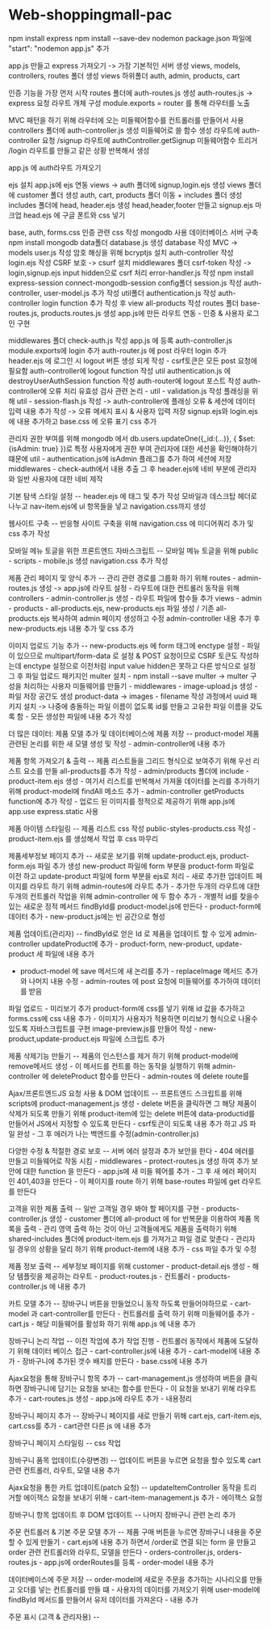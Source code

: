 # Web-shoppingmall-pac

npm install express npm install --save-dev nodemon package.json 파일에 "start": "nodemon app.js" 추가

app.js 만들고 express 가져오기 -> 가장 기본적인 서버 생성 views, models, controllers, routes 폴더 생성 views 하위폴더 auth, admin, products, cart

인증 기능을 가장 먼저 시작 routes 폴더에 auth-routes.js 생성 auth-routes.js -> express 요청 라우트 개체 구성 module.exports = router 를 통해 라우터를 노출

MVC 패턴을 하기 위해 라우터에 오는 미들웨어함수를 컨트롤러를 만들어서 사용 controllers 폴더에 auth-controller.js 생성 미들웨어로 쓸 함수 생성 라우트에 auth-controller 요청 /signup 라우트에 authController.getSignup 미들웨어함수 트리거 /login 라우트를 만들고 같은 상황 반복해서 생성

app.js 에 auth라우트 가져오기

ejs 설치 app.js에 ejs 연동 views -> auth 폴더에 signup,login.ejs 생성 views 폴더에 customer 폴더 생성 auth, cart, products 폴더 이동 + includes 폴더 생성 includes 폴더에 head, header.ejs 생성 head,header,footer 만들고 signup.ejs 마크업 head.ejs 에 구글 폰트와 css 넣기

base, auth, forms.css 인증 관련 css 작성 mongodb 사용 데이터베이스 서버 구축 npm install mongodb data폴더 database.js 생성 database 작성 MVC -> models user.js 작성 암호 해싱을 위해 bcryptjs 설치 auth-controller 작성 login.ejs 작성 CSRF 보호 -> csurf 설치 middlewares 폴더 csrf-token 작성 -> login,signup.ejs input hidden으로 csrf 처리 error-handler.js 작성 npm install express-session connect-mongodb-session config폴더 session.js 작성 auth-controller, user-model.js 추가 작성 util폴더 authentication.js 작성 auth-controller login function 추가 작성 후 view all-products 작성 routes 폴더 base-routes.js, products.routes.js 생성 app.js에 만든 라우트 연동 - 인증 & 사용자 로그인 구현

middlewares 폴더 check-auth.js 작성 app.js 에 등록 auth-controller.js module.exports에 login 추가 auth-router.js 에 post 라우터 login 추가 header.ejs 에 로그인 시 logout 버튼 생성 되게 작성 - csrf토큰은 모든 post 요청에 필요함 auth-controller에 logout function 작성 util authentication.js 에 destroyUserAuthSession function 작성 auth-router에 logout 포스트 작성 auth-controller에 오류 처리 유효성 검사 관련 논리 - util - validation.js 작성
플래싱을 위해 util - session-flash.js 작성 -> auth-controller에 플래싱 오류 & 세션에 데이터 입력 내용 추가 작성 -> 오류 메세지 표시 & 사용자 입력 저장
signup.ejs와 login.ejs에 내용 추가하고 base.css 에 오류 표기 css 추가

관리자 권한 부여를 위해 mongodb 에서 db.users.updateOne({\_id:(...)}, { $set: {isAdmin: true} })로 특정 사용자에게 권한 부여
관리자에 대한 세션을 확인해야하기 떄문에 util - authentication.js에 isAdmin 플래그를 추가 하여 세션에 저장
middlewares - check-auth에서 내용 추출
그 후 header.ejs에 네비 부분에 관리자와 일반 사용자에 대한 네비 제작

기본 탐색 스타일 설정 -- header.ejs 에 태그 및 추가 작성
모바일과 데스크탑 헤더로 나누고 nav-item.ejs에 ul 항목들을 넣고 navigation.css까지 생성

웹사이트 구축 -- 반응형 사이트 구축을 위해 navigation.css 에 미디어쿼리 추가 및 css 추가 작성

모바일 메뉴 토글을 위한 프론트엔드 자바스크립트 --
모바일 메뉴 토글을 위해 public - scripts - mobile.js 생성
navigation.css 추가 작성

제품 관리 페이지 및 양식 추가 -- 관리 관련 경로를 그룹화 하기 위해 routes - admin-routes.js 생성 -> app.js에 라우트 설정 - 라우트에 대한 컨트롤러 동작을 위해 controllers - admin-controller.js 생성 - 라우트 파일에 함수들 추가
views - admin - products - all-products.ejs, new-products.ejs 파일 생성 / 기존 all-products.ejs 복사하여 admin 페이지 생성하고 수정
admin-controller 내용 추가 후 new-products.ejs 내용 추가 및 css 추가

이미지 업로드 기능 추가 -- new-products.ejs 에 form 태그에 enctype 설정 - 파일이 있으므로 multipart/form-data 로 설정 & POST 요청이므로 CSRF 토큰도 작성하는데 enctype 설정으로 이전처럼 input value hidden은 못하고 다른 방식으로 설정
그 후 파일 업로드 패키지인 multer 설치 - npm install --save multer -> multer 구성을 처리하는 사용자 미들웨어를 만들기 - middlewares - image-upload.js 생성 - 파일 저장 공간도 생성 product-data -> images - filename 작성 과정에서 uuid 패키지 설치 -> 나중에 충돌하는 파일 이름이 없도록 id를 만들고 고유한 파일 이름을 갖도록 함 - 모든 생성한 파일에 내용 추가 작성

더 많은 데이터: 제품 모델 추가 및 데이터베이스에 제품 저장 --
product-model 제품 관련된 논리를 위한 새 모델 생성 및 작성 - admin-controller에 내용 추가

제품 항목 가져오기 & 출력 -- 제품 리스트들을 그리드 형식으로 보여주기 위해 우선 리스트 요소를 만들 all-products를 추가 작성 - admin/products 폴더에 include - product-item.ejs 생성 - 여기서 리스트를 반복해서 가져올 데이터를 논리를 추가하기 위해 product-model에 findAll 메소드 추가 -
admin-controller getProducts function에 추가 작성 - 업로드 된 이미지를 정적으로 제공하기 위해 app.js에 app.use express.static 사용

제품 아이템 스타일링 -- 제품 리스트 css 작성 public-styles-products.css 작성 - product-item.ejs 를 생성해서 작업 후 css 마무리

제품세부정보 페이지 추가 -- 새로운 보기를 위해 update-product.ejs, product-form.ejs 파일 추가 생성 new-product 파일에 form 부분을 product-form 파일로 이전 하고 update-product 파일에 form 부분을 ejs로 처리 - 새로 추가한 업데이트 페이지를 라우트 하기 위해 admin-routes에 라우트 추가 - 추가한 두개의 라우트에 대한 두개의 컨트롤러 작업을 위해 admin-controller 에 두 함수 추가 - 개별적 id를 찾을수 있는 새로운 정적 메서드 findById를 product-model.js에 만든다 - product-form에 데이터 추가 - new-product.js에는 빈 공간으로 형성

제품 업데이트(관리자) -- findById로 얻은 Id 로 제품을 업데이트 할 수 있게 admin-controller updateProduct에 추가 -
product-form, new-product, update-product 세 파일에 내용 추가

- product-model 에 save 메서드에 새 논리를 추가 - replaceImage 메서드 추가와 나머지 내용 수정 - admin-routes 에 post 요청에 미들웨어를 추가하여 데이터를 받음

파일 업로드 - 미리보기 추가 product-form에 css를 넣기 위해 id 값을 추가하고 forms.css에 css 내용 추가 - 이미지가 사용자가 적용하면 미리보기 형식으로 나올수 있도록 자바스크립트를 구현 image-preview.js를 만들어 작성 - new-product,update-product.ejs 파일에 스크립트 추가

제품 삭제기능 만들기 -- 제품의 인스턴스를 제거 하기 위해 product-model에 remove메서드 생성 - 이 메서드를 컨트롤 하는 동작을 실행하기 위해 admin-controller 에 deleteProduct 함수를 만든다 - admin-routes 에 delete route를

Ajax/프론트엔드JS 요청 사용 & DOM 업데이트 -- 프론트엔드 스크립트를 위해 scripts에 product-management.js 생성 - delete 버튼을 클릭하면 그 해당 제품이 삭제가 되도록 만들기 위해 product-item에 있는 delete 버튼에 data-productid를 만들어서 JS에서 지정할 수 있도록 만든다 - csrf토큰이 되도록 내용 추가 하고 JS 파일 완성 - 그 후 에러가 나는 백엔드를 수정(admin-controller.js)

다양한 수정 & 적절한 경로 보호 -- 서버 에러 설정과 추가 보안을 한다 - 404 에러를 만들고 미들웨어로 작동 시킴 - middlewares - protect-routes.js 생성 하여 추가 보안에 대한 function 을 만든다 - app.js에 새 미들 웨어를 추가 - 그 후 새 에러 페이지인 401,403을 만든다 - 이 페이지를 route 하기 위해 base-routes 파일에 get 라우트를 만든다

고객을 위한 제품 출력 -- 일반 고객일 경우 봐야 할 페이지를 구현 - products-controller.js 생성 - customer 폴더에 all-product 에 for 반복문을 이용하여 제품 목록을 출력 - 관리 영역 출력 하는 것이 아닌 고객들에게도 제품을 출력하기 위해 shared-includes 폴더에 product-item.ejs 를 가져가고 파일 경로 맞춘다 - 관리자 일 경우의 상황을 달리 하기 위해 product-item에 내용 추가 - css 파일 추가 및 수정

제품 정보 출력 -- 세부정보 페이지를 위해 customer - product-detail.ejs 생성 - 해당 템플릿을 제공하는 라우트 - product-routes.js - 컨트롤러 - products-controller.js 에 내용 추가

카트 모델 추가 -- 장바구니 버튼을 만들었으니 동작 하도록 만들어야하므로 - cart-model 과 cart-controller를 만든다 - 컨트롤러를 출력 하기 위해 미들웨어를 추가 - cart.js - 해당 미들웨어를 활성화 하기 위해 app.js 에 내용 추가

장바구니 논리 작업 -- 이전 작업에 추가 작업 진행 - 컨트롤러 동작에서 제품에 도달하기 위해 데이터 베이스 접근 - cart-controller.js에 내용 추가 - cart-model에 내용 추가 - 장바구니에 추가된 갯수 배지를 만든다 - base.css에 내용 추가

Ajax요청을 통해 장바구니 항목 추가 -- cart-management.js 생성하여 버튼을 클릭하면 장바구니에 담기는 요청을 보내는 함수를 만든다 - 이 요청을 보내기 위해 라우트 추가 - cart-routes.js 생성 - app.js에 라우트 추가 - 내용정리

장바구니 페이지 추가 -- 장바구니 페이지를 새로 만들기 위해 cart.ejs, cart-item.ejs, cart.css를 추가 - cart관련 다른 js 에 내용 추가

장바구니 페이지 스타일링 -- css 작업

장바구니 품목 업데이트(수량변경) -- 업데이트 버튼을 누르면 요청을 할수 있도록 cart 관련 컨트롤러, 라우트, 모델 내용 추가

Ajax요청을 통한 카트 업데이트(patch 요청) -- updateItemController 동작을 트리거할 에이잭스 요청을 보내기 위해 - cart-item-management.js 추가 - 에이잭스 요청

장바구니 항목 업데이트 후 DOM 업데이트 -- 나머지 장바구니 관련 논리 추가

주문 컨트롤러 & 기본 주문 모델 추가 -- 제품 구매 버튼을 누르면 장바구니 내용을 주문 할 수 있게 만들기 - cart.ejs에 내용 추가 하면서 /order로 연결 되는 form 을 만들고 order 관련 컨트롤러와 라우트, 모델을 만든다 - orders-controller.js, orders-routes.js - app.js에 orderRoutes를 등록 - order-model 내용 추가

데이터베이스에 주문 저장 -- order-model에 새로운 주문을 추가하는 시나리오를 만들고 오더를 넣는 컨트롤러를 만들 떄 - 사용자의 데이터를 가져오기 위해 user-model에 findById 메서드를 만들어서 유저 데이터를 가져온다 - 내용 추가

주문 표시 (고객 & 관리자용) --
